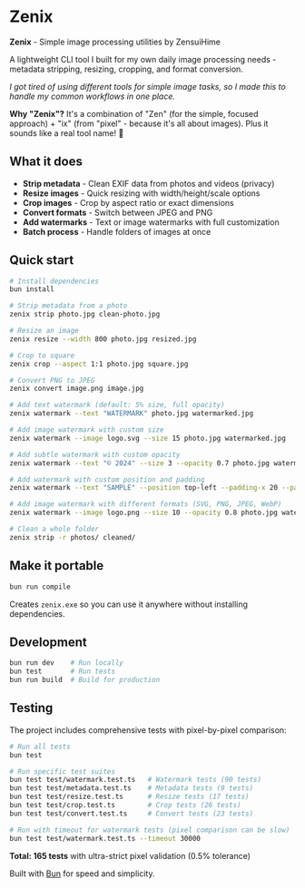 # Zenix

**Zenix** - Simple image processing utilities by ZensuiHime

A lightweight CLI tool I built for my own daily image processing needs - metadata stripping, resizing, cropping, and format conversion.

*I got tired of using different tools for simple image tasks, so I made this to handle my common workflows in one place.*

**Why "Zenix"?** It's a combination of "Zen" (for the simple, focused approach) + "ix" (from "pixel" - because it's all about images). Plus it sounds like a real tool name! 🎨

## What it does

- **Strip metadata** - Clean EXIF data from photos and videos (privacy)
- **Resize images** - Quick resizing with width/height/scale options
- **Crop images** - Crop by aspect ratio or exact dimensions
- **Convert formats** - Switch between JPEG and PNG
- **Add watermarks** - Text or image watermarks with full customization
- **Batch process** - Handle folders of images at once

## Quick start

```bash
# Install dependencies
bun install

# Strip metadata from a photo
zenix strip photo.jpg clean-photo.jpg

# Resize an image
zenix resize --width 800 photo.jpg resized.jpg

# Crop to square
zenix crop --aspect 1:1 photo.jpg square.jpg

# Convert PNG to JPEG
zenix convert image.png image.jpg

# Add text watermark (default: 5% size, full opacity)
zenix watermark --text "WATERMARK" photo.jpg watermarked.jpg

# Add image watermark with custom size
zenix watermark --image logo.svg --size 15 photo.jpg watermarked.jpg

# Add subtle watermark with custom opacity
zenix watermark --text "© 2024" --size 3 --opacity 0.7 photo.jpg watermarked.jpg

# Add watermark with custom position and padding
zenix watermark --text "SAMPLE" --position top-left --padding-x 20 --padding-y 20 photo.jpg watermarked.jpg

# Add image watermark with different formats (SVG, PNG, JPEG, WebP)
zenix watermark --image logo.png --size 10 --opacity 0.8 photo.jpg watermarked.jpg

# Clean a whole folder
zenix strip -r photos/ cleaned/
```

## Make it portable

```bash
bun run compile
```

Creates `zenix.exe` so you can use it anywhere without installing dependencies.

## Development

```bash
bun run dev    # Run locally
bun test       # Run tests
bun run build  # Build for production
```

## Testing

The project includes comprehensive tests with pixel-by-pixel comparison:

```bash
# Run all tests
bun test

# Run specific test suites
bun test test/watermark.test.ts   # Watermark tests (90 tests)
bun test test/metadata.test.ts    # Metadata tests (9 tests)
bun test test/resize.test.ts      # Resize tests (17 tests)
bun test test/crop.test.ts        # Crop tests (26 tests)
bun test test/convert.test.ts     # Convert tests (23 tests)

# Run with timeout for watermark tests (pixel comparison can be slow)
bun test test/watermark.test.ts --timeout 30000
```

**Total: 165 tests** with ultra-strict pixel validation (0.5% tolerance)

Built with [Bun](https://bun.com) for speed and simplicity.
